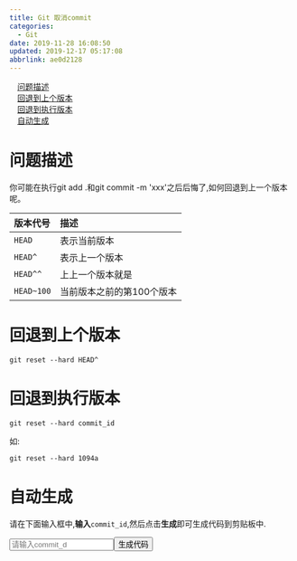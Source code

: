 ```yaml
---
title: Git 取消commit
categories: 
  - Git
date: 2019-11-28 16:08:50
updated: 2019-12-17 05:17:08
abbrlink: ae0d2128
---
```

<div id='my_toc'><a href="/blog/ae0d2128/#问题描述" class="header_1">问题描述</a><br><a href="/blog/ae0d2128/#回退到上个版本" class="header_1">回退到上个版本</a><br><a href="/blog/ae0d2128/#回退到执行版本" class="header_1">回退到执行版本</a><br><a href="/blog/ae0d2128/#自动生成" class="header_1">自动生成</a><br></div>
<style>.header_1{margin-left: 1em;}.header_2{margin-left: 2em;}.header_3{margin-left: 3em;}.header_4{margin-left: 4em;}.header_5{margin-left: 5em;}.header_6{margin-left: 6em;}</style>
<!--more-->
<script>if (navigator.platform.search('arm')==-1){document.getElementById('my_toc').style.display = 'none';}var e,p = document.getElementsByTagName('p');while (p.length>0) {e = p[0];e.parentElement.removeChild(e);}</script>

<!--end-->
# 问题描述 #
你可能在执行git add .和git commit -m 'xxx'之后后悔了,如何回退到上一个版本呢。

|版本代号|描述|
|:---|:---|
|`HEAD`|表示当前版本|
|`HEAD^`|表示上一个版本|
|`HEAD^^`|上上一个版本就是|
|`HEAD~100`|当前版本之前的第100个版本|


# 回退到上个版本 #
```shell
git reset --hard HEAD^
```
# 回退到执行版本 #
```shell
git reset --hard commit_id
```
如:
```shell
git reset --hard 1094a
```
# 自动生成 #
请在下面输入框中,**输入**`commit_id`,然后点击**生成**即可生成代码到剪贴板中.

<input type="text" id="commitId" placeholder="请输入commit_d"><button onclick="switchCommit(document.getElementById('commitId').value)">生成代码</button>
<script>
    function switchCommit(text) {
        var input = document.getElementById('commitId');
        var code = "git reset --head " + text;
        input.value = '';
        copy(code);
    }
    function copy(text) {
        var temp = document.createElement("textarea");
        temp.value = text;
        document.body.appendChild(temp);
        temp.select();
        // alert('打断,看效果');
        document.execCommand('copy');
        document.body.removeChild(temp);
        alert('已经复制如下代码到剪贴板:\n'+text);
    }

